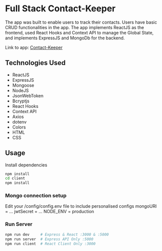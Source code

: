 # Full Stack Contact-Keeper

The app was built to enable users to track their contacts. Users have basic CRUD functionalities in the app. The app implements ReactJS as the frontend, used React Hooks and Context API to manage the Global State, and implements ExpressJS and MongoDb for the backend.

Link to app: [Contact-Keeper](https://fast-temple-72087.herokuapp.com/login)

## Technologies Used
* ReactJS
* ExpressJS
* Mongoose
* NodeJS
* JsonWebToken
* Bcryptjs
* React Hooks
* Context API
* Axios
* dotenv
* Colors
* HTML
* CSS


## Usage

Install dependencies

```bash
npm install 
cd client
npm install
```

### Mongo connection setup

Edit your /config/config.env file to include personalised configs
mongoURI = ...
jwtSecret = ... 
NODE_ENV = production

### Run Server

```bash
npm run dev     # Express & React :3000 & :5000
npm run server  # Express API Only :5000
npm run client  # React Client Only :3000
```
